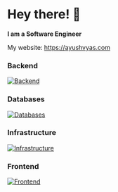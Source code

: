 # Hey there! 👋

**I am a Software Engineer**


My website: https://ayushvyas.com

### Backend
[![Backend](https://skillicons.dev/icons?i=nodejs,expressjs,python,fastapi,go)](https://skillicons.dev)

### Databases
[![Databases](https://skillicons.dev/icons?i=postgres,redis,mongodb,mysql)](https://skillicons.dev)

### Infrastructure
[![Infrastructure](https://skillicons.dev/icons?i=aws,docker,nginx,githubactions)](https://skillicons.dev)

### Frontend
[![Frontend](https://skillicons.dev/icons?i=react,nextjs,angular,js,ts,tailwind,html,css)](https://skillicons.dev)
